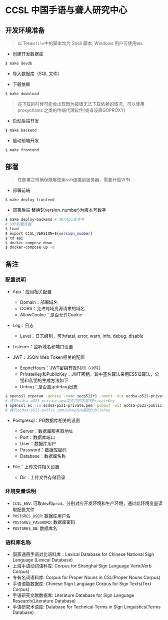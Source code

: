 # CCSL 中国手语与聋人研究中心

## 开发环境准备

> 以下`Makefile`中的脚本均为 Shell 脚本, Windows 用户可使用`WSL`

- 创建开发数据库

```bash
$ make devdb
```

- 导入数据库（SQL 文件）

- 下载依赖

```bash
$ make download
```

> 在下载的时候可能会出现因为被墙无法下载依赖的情况，可以使用 proxychains 之类的终端代理软件(或者设置GOPROXY)

- 启动后端开发

```bash
$ make backend
```

- 启动前端开发

```bash
$ make frontend
```

## 部署

> 在部署之前确保能够使用ssh连接到服务器，需要开启VPN

- 部署前端

```bash
$ make deploy-frontend
```

- 部署后端
替换${version_number}为版本号数字
```bash
$ make deploy-backend # 输入Api版本号
# ssh到服务器
$ load
$ export CCSL_VERSION=${version_number}
$ cd api
$ docker-compose down
$ docker-compose up -d
```
## 备注

### 配置说明
- App：应用相关配置
    - Domain：部署域名
    - CORS：允许跨域资源请求的域名
    - AllowCookie：是否允许Cookie

- Log：日志
    - Level：日志级别，可为fatal, error, warn, info, debug, disable

- Listener：监听域名和端口设置

- JWT：JSON Web Token相关的配置
    - ExpireHours：JWT密钥有效时间（小时）
    - PrivateKey和PublicKey：JWT密钥，其中签名算法采用ES512算法，公钥和私钥的生成方法如下
    - Debug：是否显示debug日志

```bash
$ openssl ecparam -genkey -name secp521r1 -noout -out ecdsa-p521-private.pem
# 拷贝ecdsa-p521-private.pem文件内的内容到PrivateKey
$ openssl ec -in ecdsa-p521-private.pem -pubout -out ecdsa-p521-public.pem
# 拷贝ecdsa-p521-public.pem文件内的内容到PublicKey
```

- Postgresql：PG数据库相关的设置
    - Server：数据库服务器地址
    - Port：数据库端口
    - User：数据库用户
    - Password：数据库密码
    - Database：数据库名称

- File：上传文件相关设置
    - Dir：上传文件存储目录



### 环境变量说明
- `CCSL_ENV`: 可取`dev`和`prod`，分别对应开发环境和生产环境，通过此环境变量读取配置文件
- `POSTGRES_USER`: 数据库用户名
- `POSTGRES_PASSWORD`: 数据库密码
- `POSTGRES_DB`: 数据库名

### 语料库名称

- 国家通用手语对比语料库：Lexical Database for Chinese National Sign Language (Lexical Database)
- 上海手语动词语料库: Corpus for Shanghai Sign Language Verb(Verb Corpus)
- 专有名词语料库: Corpus for Proper Nouns in CSL(Proper Nouns Corpus)
- 手语语篇数据库: Chinese Sign Language Corpus for Sign Texts(Text Corpus)
- 手语研究文献数据库: Literature Database for Sign Language Research(Literature Database)
- 手语研究术语库: Database for Technical Terms in Sign Linguistics(Terms Database)
